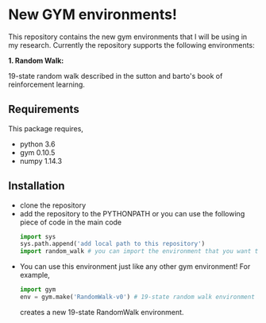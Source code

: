 # New GYM environments!
This repository contains the new gym environments that I will be using in my research.
Currently the repository supports the following environments:

**1. Random Walk:**

   19-state random walk described in the sutton and barto's book of reinforcement learning.
   
## Requirements
This package requires,
* python 3.6
* gym 0.10.5
* numpy 1.14.3

## Installation
* clone the repository
* add the repository to the PYTHONPATH or you can use the following piece of code in the main code
  ```python
  import sys
  sys.path.append('add local path to this repository')
  import random_walk # you can import the environment that you want to import
  ```
* You can use this environment just like any other gym environment! For example,
  ```python
  import gym
  env = gym.make('RandomWalk-v0') # 19-state random walk environment is created.
  ```
  creates a new 19-state RandomWalk environment.
